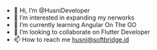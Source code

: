 - 👋 Hi, I’m @HusniDeveloper
- 👀 I’m interested in expanding my nerworks
- 🌱 I’m currently learning Angular On The GO
- 💞️ I’m looking to collaborate on Flutter Developer
- 📫 How to reach me husni@softbridge.id

<!---
HusniDeveloper/HusniDeveloper is a ✨ special ✨ repository because its `README.md` (this file) appears on your GitHub profile.
You can click the Preview link to take a look at your changes.
--->
